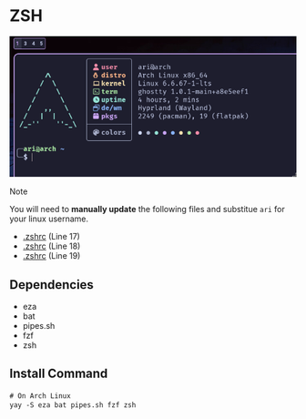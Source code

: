 # ZSH

![zsh](../README-DEPENDENCIES/zsh-fastfetch.png)

> [!NOTE]
> You will need to **manually update** the following files and substitue `ari` for your linux username.
> - [.zshrc](https://github.com/arithefirst/dotfiles/blob/6d81b2bb4f1ff448a3789ed65b3df6eb49071da4/zsh/.zshrc#L17) (Line 17)
> - [.zshrc](https://github.com/arithefirst/dotfiles/blob/6d81b2bb4f1ff448a3789ed65b3df6eb49071da4/zsh/.zshrc#L18) (Line 18)
> - [.zshrc](https://github.com/arithefirst/dotfiles/blob/6d81b2bb4f1ff448a3789ed65b3df6eb49071da4/zsh/.zshrc#L19) (Line 19)

## Dependencies

- eza
- bat
- pipes.sh
- fzf
- zsh

## Install Command

```
# On Arch Linux
yay -S eza bat pipes.sh fzf zsh
```
